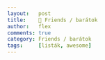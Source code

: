 ```yaml
---
layout:   post
title:    👫 Friends / barátok
author:   flex
comments: true
category: Friends / barátok
tags:     [listák, awesome]
---
```


